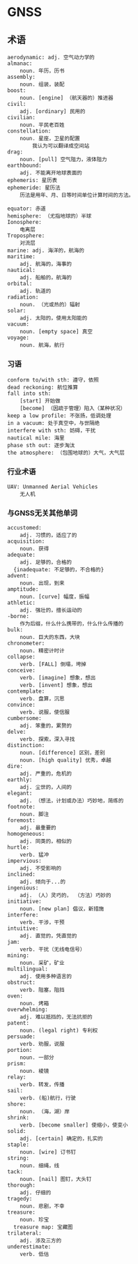 # GNSS


## 术语
    aerodynamic: adj. 空气动力学的
    almanac:
        noun. 年历，历书
    assembly:
        noun. 组装，装配
    boost:
        noun. [engine] （航天器的）推进器
    civil:
        adj. [ordinary] 民用的
    civilian:
        noun. 平民老百姓
    constellation:
        noun. 星座，卫星的配置
            我认为可以翻译成空间站
    drag:
        noun. [pull] 空气阻力，液体阻力
    earthbound:
        adj. 不能离开地球表面的
    ephemeris: 星历表
    ephemeride: 星历法
        历法是用年、月、日等时间单位计算时间的方法。

    equator: 赤道
    hemisphere: （尤指地球的）半球
    Ionosphere:
        电离层
    Troposphere:
        对流层
    marine: adj. 海洋的，航海的
    maritime:
        adj. 航海的，海事的
    nautical:
        adj. 船舶的，航海的
    orbital:
        adj. 轨道的
    radiation:
        noun. （光或热的）辐射
    solar:
        adj. 太阳的，使用太阳能的
    vacuum:
        noun. [empty space] 真空
    voyage:
        noun. 航海，航行


### 习语
    conform to/with sth: 遵守，依照
    dead reckoning: 航位推算
    fall into sth:
        [start] 开始做
        [become] （因疏于管理）陷入（某种状况）
    keep a low profile: 不张扬，低调处理
    in a vacuum: 处于真空中，与世隔绝
    interfere with sth: 妨碍，干扰
    nautical mile: 海里
    phase sth out: 逐步淘汰
    the atmosphere: （包围地球的）大气，大气层

### 行业术语
    UAV: Unmanned Aerial Vehicles
        无人机

### 与GNSS无关其他单词
    accustomed:
        adj. 习惯的，适应了的
    acquisition:
        noun. 获得
    adequate:
        adj. 足够的，合格的
      {inadequate: 不足够的，不合格的}
    advent:
        noun. 出现，到来
    amptitude:
        noun. [curve] 幅度，振幅
    athletic:
        adj. 强壮的，擅长运动的
    -borne:
        作为后缀，什么什么携带的，什么什么传播的
    bulk:
        noun. 巨大的东西，大块
    chronometer:
        noun. 精密计时计
    collapse:
        verb. [FALL] 倒塌，垮掉
    conceive:
        verb. [imagine] 想象，想出
        verb. [invent] 想象，想出
    contemplate:
        verb. 盘算，沉思
    convince:
        verb. 说服，使信服
    cumbersome:
        adj. 笨重的，累赘的
    delve:
        verb. 探索，深入寻找
    distinction:
        noun. [difference] 区别，差别
        noun. [high quality] 优秀，卓越
    dire:
        adj. 严重的，危机的
    earthly:
        adj. 尘世的，人间的
    elegant:
        adj. （想法，计划或办法）巧妙地，简练的
    footnote:
        noun. 脚注
    foremost:
        adj. 最重要的
    homogeneous:
        adj. 同类的，相似的
    hurtle:
        verb. 猛冲
    impervious:
        adj. 不受影响的
    inclined:
        adj. 倾向于...的
    ingenious:
        adj. （人）灵巧的， （方法）巧妙的
    initiative:
        noun. [new plan] 倡议，新措施
    interfere:
        verb. 干涉，干预
    intuitive:
        adj. 直觉的，凭直觉的
    jam:
        verb. 干扰（无线电信号）
    mining:
        noun. 采矿，矿业
    multilingual:
        adj. 使用多种语言的
    obstruct:
        verb. 阻塞，阻挡
    oven:
        noun. 烤箱
    overwhelming:
        adj. 难以抵挡的，无法抗拒的
    patent:
        noun. (legal right) 专利权
    persuade:
        verb. 劝服，说服
    portion:
        noun. 一部分
    prism:
        noun. 棱镜
    relay:
        verb. 转发，传播
    sail:
        verb. (船)航行，行驶
    shore:
        noun. （海，湖）岸
    shrink:
        verb. [become smaller] 使缩小，使变小
    solid:
        adj. [certain] 确定的，扎实的
    staple:
        noun. [wire] 订书钉
    string:
        noun. 细绳，线
    tack:
        noun. [nail] 图钉，大头钉
    thorough:
        adj. 仔细的
    tragedy:
        noun. 悲剧，不幸
    treasure:
        noun. 珍宝
      treasure map: 宝藏图
    trilateral:
        adj. 涉及三方的
    underestimate:
        verb. 低估